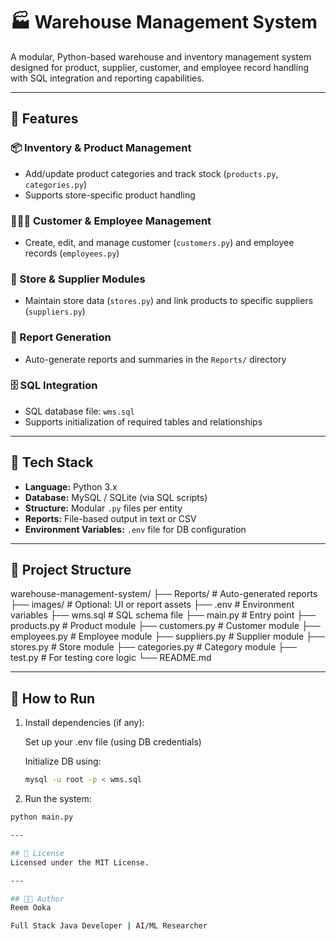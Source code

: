 # 🏭 Warehouse Management System

A modular, Python-based warehouse and inventory management system designed for product, supplier, customer, and employee record handling with SQL integration and reporting capabilities.

---

## 🧰 Features

### 📦 Inventory & Product Management
- Add/update product categories and track stock (`products.py`, `categories.py`)
- Supports store-specific product handling

### 🧑‍🤝‍🧑 Customer & Employee Management
- Create, edit, and manage customer (`customers.py`) and employee records (`employees.py`)

### 🛒 Store & Supplier Modules
- Maintain store data (`stores.py`) and link products to specific suppliers (`suppliers.py`)

### 🧾 Report Generation
- Auto-generate reports and summaries in the `Reports/` directory

### 🗄️ SQL Integration
- SQL database file: `wms.sql`
- Supports initialization of required tables and relationships

---

## 🚀 Tech Stack

- **Language:** Python 3.x
- **Database:** MySQL / SQLite (via SQL scripts)
- **Structure:** Modular `.py` files per entity
- **Reports:** File-based output in text or CSV
- **Environment Variables:** `.env` file for DB configuration

---

## 📁 Project Structure

warehouse-management-system/
├── Reports/ # Auto-generated reports
├── images/ # Optional: UI or report assets
├── .env # Environment variables
├── wms.sql # SQL schema file
├── main.py # Entry point
├── products.py # Product module
├── customers.py # Customer module
├── employees.py # Employee module
├── suppliers.py # Supplier module
├── stores.py # Store module
├── categories.py # Category module
├── test.py # For testing core logic
└── README.md

---

## 🧪 How to Run

1. Install dependencies (if any):
   
   Set up your .env file (using DB credentials)

   Initialize DB using:
    ```bash
    mysql -u root -p < wms.sql

2. Run the system:
```bash
python main.py

---

## 📜 License
Licensed under the MIT License.

---

## 👩‍💻 Author
Reem Ooka

Full Stack Java Developer | AI/ML Researcher
